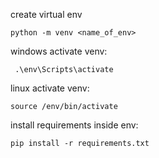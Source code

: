 

create virtual env
```
python -m venv <name_of_env>
```

windows activate venv:
```
 .\env\Scripts\activate
```

linux activate venv:
```
source /env/bin/activate
```

install requirements inside env:

```
pip install -r requirements.txt
```